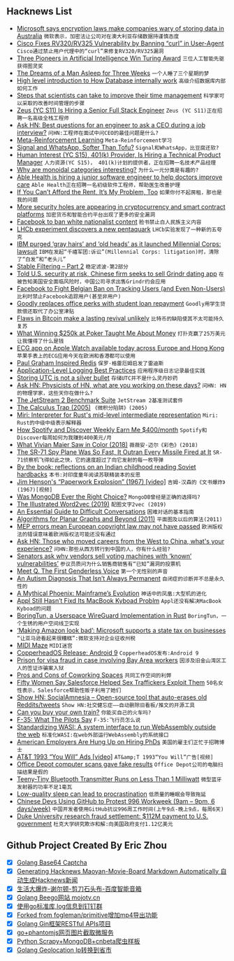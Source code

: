 ## Hacknews List


- [Microsoft says encryption laws make companies wary of storing data in Australia](https://www.abc.net.au/news/2019-03-28/microsoft-says-companies-are-no-longer-comfortable-storing-data/10946494)  `微软表示，加密法让公司对在澳大利亚存储数据持谨慎态度`
- [Cisco Fixes RV320/RV325 Vulnerability by Banning “curl” in User-Agent](https://twitter.com/RedTeamPT/status/1110843396657238016)  `Cisco通过禁止用户代理中的“curl”来修复RV320/RV325漏洞`
- [Three Pioneers in Artificial Intelligence Win Turing Award](https://www.nytimes.com/2019/03/27/technology/turing-award-hinton-lecun-bengio.html)  `三位人工智能先驱获得图灵奖`
- [The Dreams of a Man Asleep for Three Weeks](https://kotaku.com/the-dreams-of-a-man-asleep-for-three-weeks-1833572960)  `一个人睡了三个星期的梦`
- [High level introduction to How Database internally work](https://madushandhanushka.wordpress.com/2019/03/26/how-database-works-frontend-architecture/)  `高级介绍数据库内部如何工作`
- [Steps that scientists can take to improve their time management](https://www.nature.com/articles/d41586-019-00973-6)  `科学家可以采取的改善时间管理的步骤`
- [Zeus (YC S11) Is Hiring a Senior Full Stack Engineer](https://jobs.lever.co/zeus/39f29ee7-3f73-424a-82e0-1dacdeb1f88f)  `Zeus (YC S11)正在招聘一名高级全栈工程师`
- [Ask HN: Best questions for an engineer to ask a CEO during a job interview?](item?id=19501289)  `问HN:工程师在面试中问CEO的最佳问题是什么?`
- [Meta-Reinforcement Learning](https://blog.floydhub.com/meta-rl/)  `Meta-Reinforcement学习`
- [Signal and WhatsApp, Softer Than Tofu?](https://keybase.io/blog/chat-apps-softer-than-tofu)  `Signal和WhatsApp，比豆腐还软?`
- [Human Interest (YC S15), 401(k) Provider, Is Hiring a Technical Product Manager](https://humaninterest.com/careers)  `人力资源(YC S15)， 401(k)计划的提供者，正在招聘一名技术产品经理`
- [Why are monoidal categories interesting?](https://jvns.ca/blog/2019/03/26/what-are-monoidal-categories/)  `为什么一元分类是有趣的?`
- [Able Health is hiring a junior software engineer to help doctors improve care](https://ablehealth.com/jobs/junior-software-engineer/)  `Able Health正在招聘一名初级软件工程师，帮助医生改善护理`
- [If You Can’t Afford the Rent, It’s My Problem, Too](https://www.bloomberg.com/opinion/articles/2019-03-26/if-you-can-t-afford-the-rent-it-s-my-problem-too)  `如果你付不起房租，那也是我的问题`
- [More security holes are appearing in cryptocurrency and smart contract platforms](https://www.technologyreview.com/s/612974/once-hailed-as-unhackable-blockchains-are-now-getting-hacked/)  `加密货币和智能合约平台出现了更多的安全漏洞`
- [Facebook to ban white nationalist content](https://newsroom.fb.com/news/2019/03/standing-against-hate/)  `脸书禁止白人民族主义内容`
- [LHCb experiment discovers a new pentaquark](https://home.cern/news/news/physics/lhcb-experiment-discovers-new-pentaquark)  `LHCb实验发现了一种新的五夸克`
- [IBM purged ‘gray hairs’ and ‘old heads’ as it launched Millennial Corps: lawsuit](https://www.mercurynews.com/2019/03/27/ibm-purged-gray-hairs-and-old-heads-as-it-launched-millennial-corps-lawsuit/)  `IBM在发起“千禧军团:诉讼”(Millennial Corps: litigation)时，清除了“白发”和“老头儿”`
- [Stable Filtering – Part 2](https://caseymuratori.com/blog_0036)  `稳定滤波-第2部分`
- [Told U.S. security at risk, Chinese firm seeks to sell Grindr dating app](https://www.reuters.com/article/us-grindr-m-a-exclusive/exclusive-us-pushes-chinese-owner-of-grindr-to-divest-the-dating-app-sources-idUSKCN1R809L)  `在被告知美国安全面临风险时，中国公司寻求出售Grindr约会应用`
- [Facebook to Fight Belgian Ban on Tracking Users (and Even Non-Users)](https://www.bloomberg.com/news/articles/2019-03-27/facebook-attack-of-belgian-order-on-user-tracking-gets-hearing)  `比利时禁止Facebook追踪用户(甚至非用户)`
- [Goodly replaces office perks with student loan repayment](https://techcrunch.com/2019/03/27/student-loan-benefits/)  `Goodly用学生贷款偿还取代了办公室津贴`
- [Flaws in Bitcoin make a lasting revival unlikely](https://www.economist.com/finance-and-economics/2019/03/27/flaws-in-bitcoin-make-a-lasting-revival-unlikely)  `比特币的缺陷使其不太可能持久复苏`
- [What Winning $250k at Poker Taught Me About Money](https://www.thecut.com/2019/03/maria-konnikova-won-poker-tournament.html)  `打扑克赢了25万美元让我懂得了什么是钱`
- [ECG app on Apple Watch available today across Europe and Hong Kong](https://www.apple.com/newsroom/2019/03/ecg-app-and-irregular-rhythm-notification-on-apple-watch-available-today-across-europe-and-hong-kong/)  `苹果手表上的ECG应用今天在欧洲和香港都可以使用`
- [Paul Graham Inspired Redis](https://twitter.com/antirez/status/1110468354542919681)  `保罗·格雷厄姆启发了雷迪斯`
- [Application-Level Logging Best Practices](https://geshan.com.np/blog/2019/03/follow-these-logging-best-practices-to-get-the-most-out-of-application-level-logging-slides/)  `应用程序级日志记录最佳实践`
- [Storing UTC is not a silver bullet](https://codeblog.jonskeet.uk/2019/03/27/storing-utc-is-not-a-silver-bullet/)  `存储UTC并不是什么灵丹妙药`
- [Ask HN: Physicists of HN, what are you working on these days?](item?id=19500151)  `问HN: HN的物理学家，这些天你在做什么?`
- [The JetStream 2 Benchmark Suite](https://webkit.org/blog/8685/introducing-the-jetstream-2-benchmark-suite/)  `JetStream 2基准测试套件`
- [The Calculus Trap (2005)](https://artofproblemsolving.com/news/articles/avoid-the-calculus-trap)  `《微积分陷阱》(2005)`
- [Miri: Interpreter for Rust&#39;s mid-level intermediate representation](https://github.com/rust-lang/miri)  `Miri: Rust的中级中级表示解释器`
- [How Spotify and Discover Weekly Earn Me $400/month](https://www.stevebenjamins.com/blog/spotify-and-discover-weekly)  `Spotify和Discover每周如何为我赚到400美元/月`
- [What Vivian Maier Saw in Color (2018)](https://www.newyorker.com/culture/photo-booth/what-vivian-maier-saw-in-color)  `薇薇安·迈尔《彩色》(2018)`
- [The SR-71 Spy Plane Was So Fast, It Outran Every Missile Fired at It](https://nationalinterest.org/blog/buzz/sr-71-spy-plane-was-so-fast-it-outran-every-missile-fired-it-49202)  `SR-71侦察机飞得如此之快，它的速度超过了向它发射的每一枚导弹`
- [By the book: reflections on an Indian childhood reading Soviet hardbacks](https://www.calvertjournal.com/articles/show/4172/reflections-on-an-indian-childhood-reading-soviet-books)  `本书:对印度童年阅读苏联精装本的反思`
- [Jim Henson&#39;s “Paperwork Explosion” (1967) [video]](https://www.youtube.com/watch?v=_IZw2CoYztk)  `吉姆·汉森的《文书爆炸》(1967)[视频]`
- [Was MongoDB Ever the Right Choice?](https://www.simplethread.com/was-mongodb-ever-the-right-choice/)  `MongoDB曾经是正确的选择吗?`
- [The Illustrated Word2vec (2019)](https://jalammar.github.io/illustrated-word2vec/)  `配图文字2vec (2019)`
- [An Essential Guide to Difficult Conversations](https://medium.dave-bailey.com/the-essential-guide-to-difficult-conversations-41f736e63ccf)  `困难对话的基本指南`
- [Algorithms for Planar Graphs and Beyond (2011)](http://courses.csail.mit.edu/6.889/fall11/lectures/)  `平面图及以后的算法(2011)`
- [MEP errors mean European copyright law may not have passed](https://www.theguardian.com/media/2019/mar/27/mep-errors-mean-european-copyright-law-may-not-have-passed)  `欧洲版权法的错误意味着欧洲版权法可能还没有通过`
- [Ask HN: Those who moved careers from the West to China, what&#39;s your experience?](item?id=19500740)  `问HN:那些从西方转行到中国的人，你有什么经验?`
- [Senators ask why vendors sell voting machines with ‘known’ vulnerabilities’](https://techcrunch.com/2019/03/27/senators-security-voting-machines/)  `参议员质问为什么销售商销售有“已知”漏洞的投票机`
- [Meet Q. The First Genderless Voice](https://www.genderlessvoice.com)  `第一个无性别的声音`
- [An Autism Diagnosis That Isn’t Always Permanent](https://www.msn.com/en-us/health/health-news/the-autism-diagnosis-that-isnt-always-permanent/ar-BBVcO1C)  `自闭症的诊断并不总是永久性的`
- [A Mythical Phoenix: Mainframe’s Evolution](https://www.share.org/blog/a-mythical-phoenix-mainframe-s-evolution)  `神话中的凤凰:大型机的进化`
- [Appl Still Hasn’t Fixd Its MacBook Kyboad Problm](https://www.theverge.com/2019/3/27/18284042/apple-macbook-keyboard-apology-issues-bad-design)  `Appl还没有解决MacBook Kyboad的问题`
- [BoringTun, a Userspace WireGuard Implementation in Rust](https://blog.cloudflare.com/boringtun-userspace-wireguard-rust/)  `BoringTun，一个生锈的用户空间线卫实现`
- [‘Making Amazon look bad’: Microsoft supports a state tax on businesses](https://www.seattletimes.com/seattle-news/politics/making-amazon-look-bad-the-unique-and-welcome-way-microsoft-is-getting-amazons-goat/)  `“让亚马逊看起来很糟糕”:微软支持对企业征收州税`
- [MIDI Maze](https://en.wikipedia.org/wiki/MIDI_Maze)  `MIDI迷宫`
- [CopperheadOS Release: Android 9](https://copperhead.co/blog/2019/03/26/copperheados-pie-release)  `CopperheadOS发布:Android 9`
- [Prison for visa fraud in case involving Bay Area workers](https://www.mercurynews.com/2019/03/26/h-1b-prison-for-visa-fraud-in-case-involving-bay-area-workers/)  `因涉及旧金山湾区工人的签证诈骗案入狱`
- [Pros and Cons of Coworking Spaces](https://money.howstuffworks.com/pros-and-cons-coworking-spaces.htm)  `共同工作空间的利弊`
- [Fifty Women Say Salesforce Helped Sex Traffickers Exploit Them](https://www.bloomberg.com/news/articles/2019-03-27/fifty-women-say-salesforce-helped-sex-traffickers-exploit-them)  `50名女性表示，Salesforce帮助性贩子利用了她们`
- [Show HN: SocialAmnesia – Open-source tool that auto-erases old Reddits/tweets](https://github.com/Nick-Gottschlich/Social-Amnesia)  `Show HN:社交健忘症——自动删除旧看板/推文的开源工具`
- [Can you buy your own train?](https://www.citylab.com/transportation/2019/03/private-rail-car-fan-owners-amtrak-cuts-trains-are-cool/584971/)  `你能买自己的火车吗?`
- [F-35: What The Pilots Say](https://www.airspacemag.com/military-aviation/f-35-faces-most-critical-test-180971734/)  `F-35:飞行员怎么说`
- [Standardizing WASI: A system interface to run WebAssembly outside the web](https://hacks.mozilla.org/2019/03/standardizing-wasi-a-webassembly-system-interface/)  `标准化WASI:在web外部运行WebAssembly的系统接口`
- [American Employers Are Hung Up on Hiring PhDs](https://www.bloomberg.com/opinion/articles/2019-03-27/american-employers-are-hung-up-on-hiring-ph-d-s)  `美国的雇主们正忙于招聘博士`
- [AT&amp;T 1993 “You Will” Ads [video]](https://youtube.com/watch?v=TZb0avfQme8)  `AT&amp;T 1993“You Will”广告[视频]`
- [Office Depot computer scans gave fake results](https://www.consumer.ftc.gov/blog/2019/03/office-depot-computer-scans-gave-fake-results)  `Office Depot公司的电脑扫描结果是假的`
- [Teeny-Tiny Bluetooth Transmitter Runs on Less Than 1 Milliwatt](https://spectrum.ieee.org/tech-talk/semiconductors/design/teenytiny-bluetooth-transmitter-runs-on-less-than-1-milliwatt)  `微型蓝牙发射器的功率不足1毫瓦`
- [Low-quality sleep can lead to procrastination](https://solvingprocrastination.com/study-procrastination-sleep-quality-self-control/)  `低质量的睡眠会导致拖延`
- [Chinese Devs Using GitHub to Protest 996 Workweek (9am – 9pm, 6 days/week)](https://996.icu/#/en_US)  `中国开发者使用GitHub抗议996周工作时间(上午9点-晚上9点，每周6天)`
- [Duke University research fraud settlement: $112M payment to U.S. government](https://www.dukechronicle.com/article/2019/03/duke-university-settlement-research-fraud-president-price-announces-research-fraud-settlement-with-substantial-payment-to-u-s-government)  `杜克大学研究欺诈和解:向美国政府支付1.12亿美元`

## Github Project Created By Eric Zhou

- [x] [Golang Base64 Captcha](https://github.com/mojocn/base64Captcha)
- [x] [Generating Hacknews Maoyan-Movie-Board Markdown Automatically 自动生成Hacknews新闻](https://github.com/dejavuzhou/md-genie)
- [x] [生活大爆炸-谢尔顿-剪刀石头布-百度智能音箱](https://github.com/mojocn/dueros-bang-game)
- [x] [Golang Beego网站 mojotv.cn](https://github.com/mojocn/www.mojotv.cn)
- [x] [使用go标准库,log信息到钉钉群](https://github.com/mojocn/dooger)
- [x] [Forked from fogleman/primitive增加mp4导出功能](https://github.com/mojocn/primitive)
- [x] [Golang Gin框架RESTful APIs项目](https://github.com/JJJJJJJerk/ezier-golang-web-api-framework)
- [x] [go+phantomjs网页图片截取微服务](https://github.com/mojocn/screen_shot)
- [x] [Python Scrapy+MongoDB+cnbeta爬虫样板](https://github.com/mojocn/scrapy_mongodb_boilerplate_cnbeta)
- [x] [Golang Geolocation Ip转换到省市](https://github.com/mojocn/ip2location)